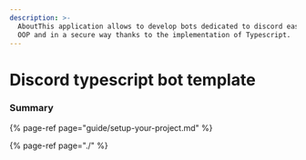 ```yaml
---
description: >-
  AboutThis application allows to develop bots dedicated to discord easily in
  OOP and in a secure way thanks to the implementation of Typescript.
---
```


# Discord typescript bot template

### Summary

{% page-ref page="guide/setup-your-project.md" %}

{% page-ref page="./" %}



